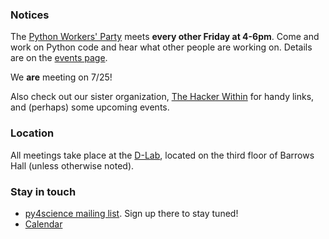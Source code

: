 ### Notices

The [Python Workers' Party](/events/2014/01/31/a-new-format.html) meets **every
other Friday at 4-6pm**. Come and work on Python code and hear
what other people are working on. Details are on the [events page](/events).

We **are** meeting on 7/25!

Also check out our sister organization, [The Hacker
Within](http://thehackerwithin.github.io/berkeley/) for handy links, and
(perhaps) some upcoming events.

### Location

All meetings take place at the [D-Lab](http://dlab.berkeley.edu/location),
located on the third floor of Barrows Hall (unless otherwise noted).

### Stay in touch

 - [py4science mailing list](https://calmail.berkeley.edu/manage/list/listinfo/py4science@lists.berkeley.edu). Sign up there to stay tuned!
 - [Calendar](https://www.google.com/calendar/embed?src=moeh9ilpdjicogfaav9jtplh28%40group.calendar.google.com&ctz=America/Los_Angeles)

